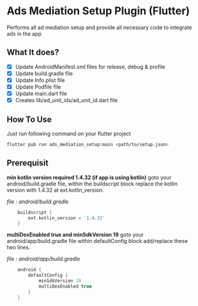 # Ads Mediation Setup Plugin (Flutter)
Performs all ad mediation setup and provide all necessary code to integrate ads in the app

## What It does?
- [x] Update AndroidManifest.xml files for release, debug & profile
- [x] Update build.gradle file
- [x] Update Info.plist file
- [x] Update Podfile file
- [x] Update main.dart file
- [x] Creates lib/ad_unit_ids/ad_unit_id.dart file

## How To Use
Just run following command on your flutter project
```bash
flutter pub run ads_mediation_setup:main <path/to/setup.json> 
```


## Prerequisit
**min kotlin version required  1.4.32 (if app is using kotlin)**
goto your android/build.gradle file, within the buildscript block replace the kotlin version with 1.4.32 at ext.kotlin_version.

*file : android/build.gradle*
```groovy
    buildscript {
        ext.kotlin_version = '1.4.32'
    }
```

**multiDexEnabled true and minSdkVersion 19**
goto your android/app/build.gradle file within defaultConfig block add/replace these two lines.

*file : android/app/build.gradle*
```groovy
    android {
        defaultConfig {   
            minSdkVersion 19   
            multiDexEnabled true
        }
    }

```